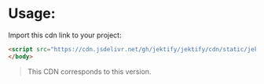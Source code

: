 # Usage:

Import this cdn link to your project:

```html
<script src="https://cdn.jsdelivr.net/gh/jektify/jektify/cdn/static/jektify.min.js"></script>
</body>
```

> This CDN corresponds to this version.
